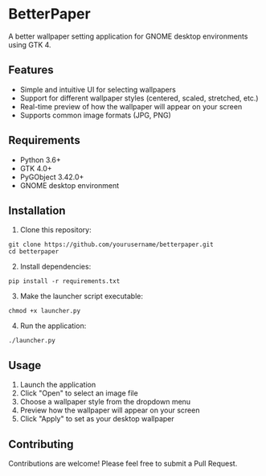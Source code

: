 # BetterPaper

A better wallpaper setting application for GNOME desktop environments using GTK 4.

## Features

- Simple and intuitive UI for selecting wallpapers
- Support for different wallpaper styles (centered, scaled, stretched, etc.)
- Real-time preview of how the wallpaper will appear on your screen
- Supports common image formats (JPG, PNG)

## Requirements

- Python 3.6+
- GTK 4.0+
- PyGObject 3.42.0+
- GNOME desktop environment

## Installation

1. Clone this repository:
```
git clone https://github.com/yourusername/betterpaper.git
cd betterpaper
```

2. Install dependencies:
```
pip install -r requirements.txt
```

3. Make the launcher script executable:
```
chmod +x launcher.py
```

4. Run the application:
```
./launcher.py
```

## Usage

1. Launch the application
2. Click "Open" to select an image file
3. Choose a wallpaper style from the dropdown menu
4. Preview how the wallpaper will appear on your screen
5. Click "Apply" to set as your desktop wallpaper

## Contributing

Contributions are welcome! Please feel free to submit a Pull Request.
